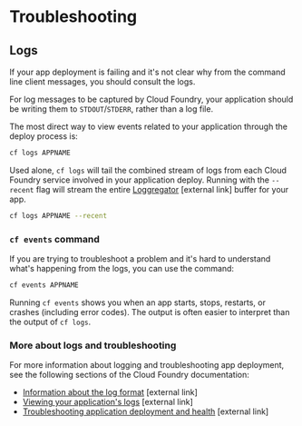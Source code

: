 # Troubleshooting

## Logs

If your app deployment is failing and it's not clear why from the command line client messages, you should consult the logs.

For log messages to be captured by Cloud Foundry, your application should be writing them to `STDOUT`/`STDERR`, rather than a log file.

The most direct way to view events related to your application through the deploy process is:

```bash
cf logs APPNAME
```

Used alone, `cf logs` will tail the combined stream of logs from each Cloud Foundry service involved in your application deploy. Running with the `--recent` flag will stream the entire [Loggregator](https://docs.cloudfoundry.org/loggregator/architecture.html) [external link] buffer for your app.

```bash
cf logs APPNAME --recent
```


### ``cf events`` command

If you are trying to troubleshoot a problem and it's hard to understand what's happening from the logs, you can use the command:

```bash
cf events APPNAME
```

Running ``cf events`` shows you when an app starts, stops, restarts, or crashes (including error codes). The output is often easier to interpret than the output of ``cf logs``.

### More about logs and troubleshooting

For more information about logging and troubleshooting app deployment, see the following sections of the Cloud Foundry documentation:

* [Information about the log format](https://docs.cloudfoundry.org/devguide/deploy-apps/streaming-logs.html) [external link]
* [Viewing your application's logs](https://docs.cloudfoundry.org/devguide/deploy-apps/streaming-logs.html#view) [external link]
* [Troubleshooting application deployment and health](https://docs.cloudfoundry.org/devguide/deploy-apps/troubleshoot-app-health.html) [external link]


